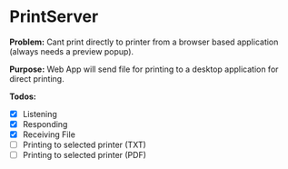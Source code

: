 

# PrintServer

**Problem:** Cant print directly to printer from a browser based application (always needs a preview popup).

**Purpose:** Web App will send file for printing to a desktop application for direct printing. 

**Todos:**
- [x] Listening
- [x] Responding
- [x] Receiving File
- [ ] Printing to selected printer (TXT)
- [ ] Printing to selected printer (PDF)

